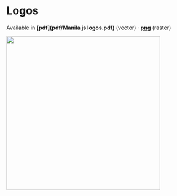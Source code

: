 # Logos
Available in **[pdf](pdf/Manila js logos.pdf)** (vector) · **[png](png/)** (raster)

<img src='https://raw.githubusercontent.com/manilajs/logos/master/png/Vertical%20with%20tagline.png' width='400'>
